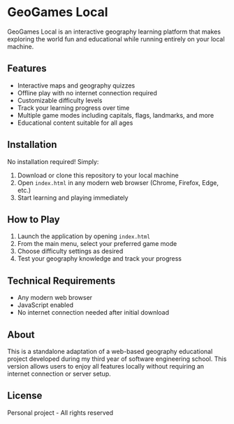 # GeoGames Local

GeoGames Local is an interactive geography learning platform that makes exploring the world fun and educational while running entirely on your local machine.

## Features

- Interactive maps and geography quizzes
- Offline play with no internet connection required
- Customizable difficulty levels
- Track your learning progress over time
- Multiple game modes including capitals, flags, landmarks, and more
- Educational content suitable for all ages

## Installation

No installation required! Simply:

1. Download or clone this repository to your local machine
2. Open `index.html` in any modern web browser (Chrome, Firefox, Edge, etc.)
3. Start learning and playing immediately

## How to Play

1. Launch the application by opening `index.html`
2. From the main menu, select your preferred game mode
3. Choose difficulty settings as desired
4. Test your geography knowledge and track your progress

## Technical Requirements

- Any modern web browser
- JavaScript enabled
- No internet connection needed after initial download

## About

This is a standalone adaptation of a web-based geography educational project developed during my third year of software engineering school. This version allows users to enjoy all features locally without requiring an internet connection or server setup.

## License

Personal project - All rights reserved